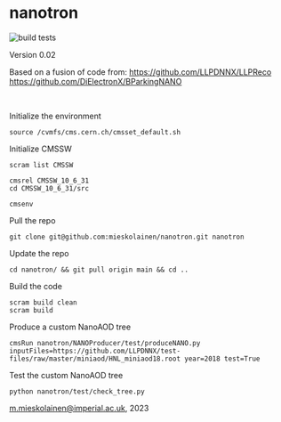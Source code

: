# nanotron

![build tests](https://travis-ci.org/mieskolainen/nanotron.svg?branch=master)

Version 0.02

Based on a fusion of code from:
https://github.com/LLPDNNX/LLPReco
https://github.com/DiElectronX/BParkingNANO

</br>

Initialize the environment
```
source /cvmfs/cms.cern.ch/cmsset_default.sh
```

Initialize CMSSW

```
scram list CMSSW

cmsrel CMSSW_10_6_31
cd CMSSW_10_6_31/src

cmsenv
```

Pull the repo
```
git clone git@github.com:mieskolainen/nanotron.git nanotron
```

Update the repo
```
cd nanotron/ && git pull origin main && cd ..
```

Build the code
```
scram build clean
scram build
```

Produce a custom NanoAOD tree
```
cmsRun nanotron/NANOProducer/test/produceNANO.py inputFiles=https://github.com/LLPDNNX/test-files/raw/master/miniaod/HNL_miniaod18.root year=2018 test=True
```

Test the custom NanoAOD tree
```
python nanotron/test/check_tree.py
```


m.mieskolainen@imperial.ac.uk, 2023
